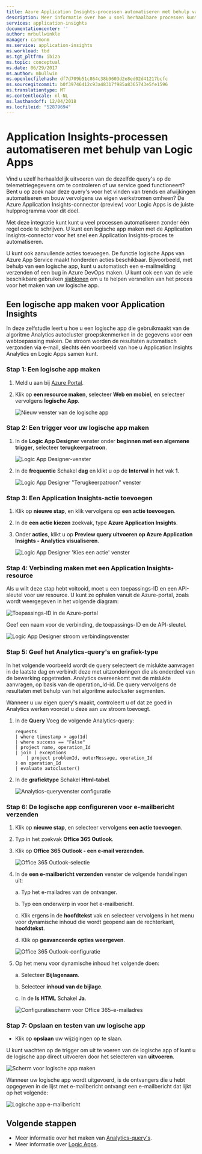 ```yaml
---
title: Azure Application Insights-processen automatiseren met behulp van Logic Apps.
description: Meer informatie over hoe u snel herhaalbare processen kunt automatiseren door de Application Insights-connector toe te voegen aan uw logische app.
services: application-insights
documentationcenter: ''
author: mrbullwinkle
manager: carmonm
ms.service: application-insights
ms.workload: tbd
ms.tgt_pltfrm: ibiza
ms.topic: conceptual
ms.date: 06/29/2017
ms.author: mbullwin
ms.openlocfilehash: df7d709b51c864c38b9603d2e8ed02d41217bcfc
ms.sourcegitcommit: b0f39746412c93a48317f985a8365743e5fe1596
ms.translationtype: MT
ms.contentlocale: nl-NL
ms.lasthandoff: 12/04/2018
ms.locfileid: "52879694"
---
```

# <a name="automate-application-insights-processes-by-using-logic-apps"></a>Application Insights-processen automatiseren met behulp van Logic Apps

Vind u uzelf herhaaldelijk uitvoeren van de dezelfde query's op de telemetriegegevens om te controleren of uw service goed functioneert? Bent u op zoek naar deze query's voor het vinden van trends en afwijkingen automatiseren en bouw vervolgens uw eigen werkstromen omheen? De Azure Application Insights-connector (preview) voor Logic Apps is de juiste hulpprogramma voor dit doel.

Met deze integratie kunt kunt u veel processen automatiseren zonder één regel code te schrijven. U kunt een logische app maken met de Application Insights-connector voor het snel een Application Insights-proces te automatiseren. 

U kunt ook aanvullende acties toevoegen. De functie logische Apps van Azure App Service maakt honderden acties beschikbaar. Bijvoorbeeld, met behulp van een logische app, kunt u automatisch een e-mailmelding verzenden of een bug in Azure DevOps maken. U kunt ook een van de vele beschikbare gebruiken [sjablonen](https://docs.microsoft.com/azure/logic-apps/logic-apps-use-logic-app-templates) om u te helpen versnellen van het proces voor het maken van uw logische app. 

## <a name="create-a-logic-app-for-application-insights"></a>Een logische app maken voor Application Insights

In deze zelfstudie leert u hoe u een logische app die gebruikmaakt van de algoritme Analytics autocluster groepskenmerken in de gegevens voor een webtoepassing maken. De stroom worden de resultaten automatisch verzonden via e-mail, slechts één voorbeeld van hoe u Application Insights Analytics en Logic Apps samen kunt. 

### <a name="step-1-create-a-logic-app"></a>Stap 1: Een logische app maken
1. Meld u aan bij [Azure Portal](https://portal.azure.com).
1. Klik op **een resource maken**, selecteer **Web en mobiel**, en selecteer vervolgens **logische App**.

    ![Nieuw venster van de logische app](./media/automate-with-logic-apps/logicapp1.png)

### <a name="step-2-create-a-trigger-for-your-logic-app"></a>Stap 2: Een trigger voor uw logische app maken
1. In de **Logic App Designer** venster onder **beginnen met een algemene trigger**, selecteer **terugkeerpatroon**.

    ![Logic App Designer-venster](./media/automate-with-logic-apps/logicapp2.png)

1. In de **frequentie** Schakel **dag** en klikt u op de **Interval** in het vak **1**.

    ![Logic App Designer "Terugkeerpatroon" venster](./media/automate-with-logic-apps/step2b.png)

### <a name="step-3-add-an-application-insights-action"></a>Stap 3: Een Application Insights-actie toevoegen
1. Klik op **nieuwe stap**, en klik vervolgens op **een actie toevoegen**.

1. In de **een actie kiezen** zoekvak, type **Azure Application Insights**.

1. Onder **acties**, klikt u op **Preview query uitvoeren op Azure Application Insights - Analytics visualiseren**.

    ![Logic App Designer 'Kies een actie' venster](./media/automate-with-logic-apps/flow2.png)

### <a name="step-4-connect-to-an-application-insights-resource"></a>Stap 4: Verbinding maken met een Application Insights-resource

Als u wilt deze stap hebt voltooid, moet u een toepassings-ID en een API-sleutel voor uw resource. U kunt ze ophalen vanuit de Azure-portal, zoals wordt weergegeven in het volgende diagram:

![Toepassings-ID in de Azure-portal](./media/automate-with-logic-apps/appid.png) 

Geef een naam voor de verbinding, de toepassings-ID en de API-sleutel.

![Logic App Designer stroom verbindingsvenster](./media/automate-with-logic-apps/flow3.png)

### <a name="step-5-specify-the-analytics-query-and-chart-type"></a>Stap 5: Geef het Analytics-query's en grafiek-type
In het volgende voorbeeld wordt de query selecteert de mislukte aanvragen in de laatste dag en verbindt deze met uitzonderingen die als onderdeel van de bewerking opgetreden. Analytics overeenkomt met de mislukte aanvragen, op basis van de operation_Id-id. De query vervolgens de resultaten met behulp van het algoritme autocluster segmenten. 

Wanneer u uw eigen query's maakt, controleert u of dat ze goed in Analytics werken voordat u deze aan uw stroom toevoegt.

1. In de **Query** Voeg de volgende Analytics-query: 

    ```
    requests
    | where timestamp > ago(1d)
    | where success == "False"
    | project name, operation_Id
    | join ( exceptions
        | project problemId, outerMessage, operation_Id
    ) on operation_Id
    | evaluate autocluster()
    ```

1. In de **grafiektype** Schakel **Html-tabel**.

    ![Analytics-queryvenster configuratie](./media/automate-with-logic-apps/flow4.png)

### <a name="step-6-configure-the-logic-app-to-send-email"></a>Stap 6: De logische app configureren voor e-mailbericht verzenden

1. Klik op **nieuwe stap**, en selecteer vervolgens **een actie toevoegen**.

1. Typ in het zoekvak **Office 365 Outlook**.

1. Klik op **Office 365 Outlook - een e-mail verzenden**.

    ![Office 365 Outlook-selectie](./media/automate-with-logic-apps/flow2b.png)

1. In de **een e-mailbericht verzenden** venster de volgende handelingen uit:

   a. Typ het e-mailadres van de ontvanger.

   b. Typ een onderwerp in voor het e-mailbericht.

   c. Klik ergens in de **hoofdtekst** vak en selecteer vervolgens in het menu voor dynamische inhoud die wordt geopend aan de rechterkant, **hoofdtekst**.

   d. Klik op **geavanceerde opties weergeven**.

      ![Office 365 Outlook-configuratie](./media/automate-with-logic-apps/flow5.png)

1. Op het menu voor dynamische inhoud het volgende doen:

    a. Selecteer **Bijlagenaam**.

    b. Selecteer **inhoud van de bijlage**.
    
    c. In de **Is HTML** Schakel **Ja**.

      ![Configuratiescherm voor Office 365-e-mailadres](./media/automate-with-logic-apps/flow7.png)

### <a name="step-7-save-and-test-your-logic-app"></a>Stap 7: Opslaan en testen van uw logische app
* Klik op **opslaan** uw wijzigingen op te slaan.

U kunt wachten op de trigger om uit te voeren van de logische app of kunt u de logische app direct uitvoeren door het selecteren van **uitvoeren**.

![Scherm voor logische app maken](./media/automate-with-logic-apps/step7.png)

Wanneer uw logische app wordt uitgevoerd, is de ontvangers die u hebt opgegeven in de lijst met e-mailbericht ontvangt een e-mailbericht dat lijkt op het volgende:

![Logische app e-mailbericht](./media/automate-with-logic-apps/flow9.png)

## <a name="next-steps"></a>Volgende stappen

- Meer informatie over het maken van [Analytics-query's](../azure-monitor/log-query/get-started-queries.md).
- Meer informatie over [Logic Apps](https://docs.microsoft.com/azure/logic-apps/logic-apps-what-are-logic-apps).



<!--Link references-->





